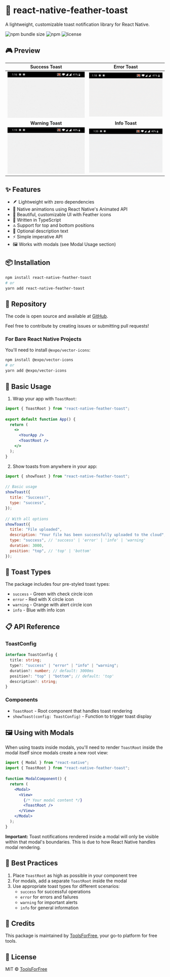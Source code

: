 # 🍞 react-native-feather-toast

A lightweight, customizable toast notification library for React Native.

![npm bundle size](https://img.shields.io/bundlephobia/min/react-native-feather-toast)
![npm](https://img.shields.io/npm/v/react-native-feather-toast)
![license](https://img.shields.io/npm/l/react-native-feather-toast)

## 🎮 Preview

|                Success Toast                |               Error Toast               |
| :-----------------------------------------: | :-------------------------------------: |
| ![Success Toast](src/img/success-toast.gif) | ![Error Toast](src/img/error-toast.gif) |
|              **Warning Toast**              |             **Info Toast**              |
| ![Warning Toast](src/img/warning-toast.gif) |  ![Info Toast](src/img/info-toast.gif)  |

## ✨ Features

- 🪶 Lightweight with zero dependencies
- 📱 Native animations using React Native's Animated API
- 🎨 Beautiful, customizable UI with Feather icons
- 💪 Written in TypeScript
- 🔝 Support for top and bottom positions
- 📝 Optional description text
- ⚡ Simple imperative API
- 🖼️ Works with modals (see Modal Usage section)

## 📦 Installation

```bash
npm install react-native-feather-toast
# or
yarn add react-native-feather-toast
```

## 📂 Repository

The code is open source and available at [GitHub](https://github.com/kazimshah39/react-native-feather-toast/).

Feel free to contribute by creating issues or submitting pull requests!

### For Bare React Native Projects

You'll need to install `@expo/vector-icons`:

```bash
npm install @expo/vector-icons
# or
yarn add @expo/vector-icons
```

## 🚀 Basic Usage

1. Wrap your app with `ToastRoot`:

```jsx
import { ToastRoot } from "react-native-feather-toast";

export default function App() {
  return (
    <>
      <YourApp />
      <ToastRoot />
    </>
  );
}
```

2. Show toasts from anywhere in your app:

```jsx
import { showToast } from "react-native-feather-toast";

// Basic usage
showToast({
  title: "Success!",
  type: "success",
});

// With all options
showToast({
  title: "File uploaded",
  description: "Your file has been successfully uploaded to the cloud",
  type: "success", // 'success' | 'error' | 'info' | 'warning'
  duration: 3000,
  position: "top", // 'top' | 'bottom'
});
```

## 🎨 Toast Types

The package includes four pre-styled toast types:

- `success` - Green with check circle icon
- `error` - Red with X circle icon
- `warning` - Orange with alert circle icon
- `info` - Blue with info icon

## 📋 API Reference

### ToastConfig

```typescript
interface ToastConfig {
  title: string;
  type?: "success" | "error" | "info" | "warning";
  duration?: number; // default: 3000ms
  position?: "top" | "bottom"; // default: 'top'
  description?: string;
}
```

### Components

- `ToastRoot` - Root component that handles toast rendering
- `showToast(config: ToastConfig)` - Function to trigger toast display

## 🖼️ Using with Modals

When using toasts inside modals, you'll need to render `ToastRoot` inside the modal itself since modals create a new root view:

```jsx
import { Modal } from "react-native";
import { ToastRoot } from "react-native-feather-toast";

function ModalComponent() {
  return (
    <Modal>
      <View>
        {/* Your modal content */}
        <ToastRoot />
      </View>
    </Modal>
  );
}
```

**Important:** Toast notifications rendered inside a modal will only be visible within that modal's boundaries. This is due to how React Native handles modal rendering.

## 🎯 Best Practices

1. Place `ToastRoot` as high as possible in your component tree
2. For modals, add a separate `ToastRoot` inside the modal
3. Use appropriate toast types for different scenarios:
   - `success` for successful operations
   - `error` for errors and failures
   - `warning` for important alerts
   - `info` for general information

## 👥 Credits

This package is maintained by [ToolsForFree](https://toolsforfree.com/), your go-to platform for free tools.

## 📝 License

MIT © [ToolsForFree](https://toolsforfree.com/)
